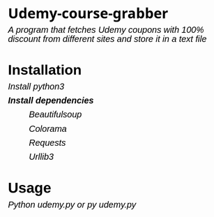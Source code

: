 <p style='margin-top:0in;margin-right:0in;margin-bottom:8.0pt;margin-left:0in;line-height:107%;font-size:15px;font-family:"Calibri",sans-serif;'><strong><span style='font-size:32px;line-height:107%;font-family:"Segoe UI",sans-serif;color:black;'>Udemy-course-grabber</span></strong></p>
<p style='margin-top:0in;margin-right:0in;margin-bottom:8.0pt;margin-left:0in;line-height:107%;font-size:15px;font-family:"Calibri",sans-serif;'><em><span style="font-size:20px;line-height:107%;color:black;">A program that fetches Udemy coupons with 100% discount from different sites and store it in a text file</span></em></p>
<p style='margin-top:0in;margin-right:0in;margin-bottom:8.0pt;margin-left:0in;line-height:107%;font-size:15px;font-family:"Calibri",sans-serif;'><em><span style="font-size:20px;line-height:107%;color:black;">&nbsp;</span></em></p>
<p style='margin-top:0in;margin-right:0in;margin-bottom:8.0pt;margin-left:0in;line-height:107%;font-size:15px;font-family:"Calibri",sans-serif;'><strong><span style="font-size:32px;line-height:107%;color:black;">Installation</span></strong></p>
<p style='margin-top:0in;margin-right:0in;margin-bottom:8.0pt;margin-left:0in;line-height:107%;font-size:15px;font-family:"Calibri",sans-serif;'><em><span style="font-size:20px;line-height:107%;color:black;">Install python3</span></em></p>
<p style='margin-top:0in;margin-right:0in;margin-bottom:8.0pt;margin-left:0in;line-height:107%;font-size:15px;font-family:"Calibri",sans-serif;'><strong><em><span style="font-size:20px;line-height:107%;color:black;">Install dependencies</span></em></strong></p>
<p style='margin-top:0in;margin-right:0in;margin-bottom:8.0pt;margin-left:0in;line-height:107%;font-size:15px;font-family:"Calibri",sans-serif;text-indent:.5in;'><em><span style="font-size:20px;line-height:107%;color:black;">Beautifulsoup</span></em></p>
<p style='margin-top:0in;margin-right:0in;margin-bottom:8.0pt;margin-left:0in;line-height:107%;font-size:15px;font-family:"Calibri",sans-serif;text-indent:.5in;'><em><span style="font-size:20px;line-height:107%;color:black;">Colorama</span></em></p>
<p style='margin-top:0in;margin-right:0in;margin-bottom:8.0pt;margin-left:0in;line-height:107%;font-size:15px;font-family:"Calibri",sans-serif;text-indent:.5in;'><em><span style="font-size:20px;line-height:107%;color:black;">Requests</span></em></p>
<p style='margin-top:0in;margin-right:0in;margin-bottom:8.0pt;margin-left:0in;line-height:107%;font-size:15px;font-family:"Calibri",sans-serif;text-indent:.5in;'><em><span style="font-size:20px;line-height:107%;color:black;">Urllib3</span></em></p>
<p style='margin-top:0in;margin-right:0in;margin-bottom:8.0pt;margin-left:0in;line-height:107%;font-size:15px;font-family:"Calibri",sans-serif;'><em><span style="font-size:20px;line-height:107%;color:black;">&nbsp;</span></em></p>
<p style='margin-top:0in;margin-right:0in;margin-bottom:8.0pt;margin-left:0in;line-height:107%;font-size:15px;font-family:"Calibri",sans-serif;'><strong><span style="font-size:33px;line-height:107%;color:black;">Usage</span></strong></p>
<p style='margin-top:0in;margin-right:0in;margin-bottom:8.0pt;margin-left:0in;line-height:107%;font-size:15px;font-family:"Calibri",sans-serif;'><em><span style="font-size:20px;line-height:107%;color:black;">Python udemy.py or py udemy.py</span></em></p>
